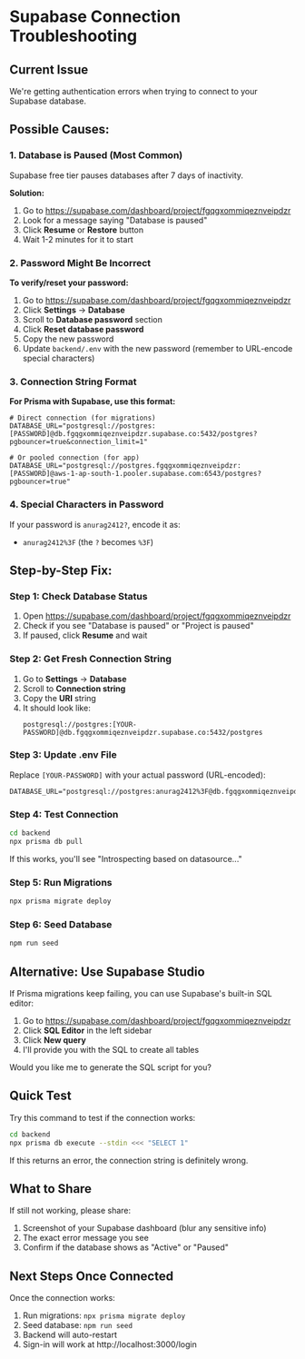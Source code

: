 # Supabase Connection Troubleshooting

## Current Issue

We're getting authentication errors when trying to connect to your Supabase database.

## Possible Causes:

### 1. Database is Paused (Most Common)
Supabase free tier pauses databases after 7 days of inactivity.

**Solution:**
1. Go to https://supabase.com/dashboard/project/fgqgxommiqeznveipdzr
2. Look for a message saying "Database is paused"
3. Click **Resume** or **Restore** button
4. Wait 1-2 minutes for it to start

### 2. Password Might Be Incorrect

**To verify/reset your password:**
1. Go to https://supabase.com/dashboard/project/fgqgxommiqeznveipdzr
2. Click **Settings** → **Database**
3. Scroll to **Database password** section
4. Click **Reset database password**
5. Copy the new password
6. Update `backend/.env` with the new password (remember to URL-encode special characters)

### 3. Connection String Format

**For Prisma with Supabase, use this format:**

```env
# Direct connection (for migrations)
DATABASE_URL="postgresql://postgres:[PASSWORD]@db.fgqgxommiqeznveipdzr.supabase.co:5432/postgres?pgbouncer=true&connection_limit=1"

# Or pooled connection (for app)
DATABASE_URL="postgresql://postgres.fgqgxommiqeznveipdzr:[PASSWORD]@aws-1-ap-south-1.pooler.supabase.com:6543/postgres?pgbouncer=true"
```

### 4. Special Characters in Password

If your password is `anurag2412?`, encode it as:
- `anurag2412%3F` (the `?` becomes `%3F`)

## Step-by-Step Fix:

### Step 1: Check Database Status
1. Open https://supabase.com/dashboard/project/fgqgxommiqeznveipdzr
2. Check if you see "Database is paused" or "Project is paused"
3. If paused, click **Resume** and wait

### Step 2: Get Fresh Connection String
1. Go to **Settings** → **Database**
2. Scroll to **Connection string**
3. Copy the **URI** string
4. It should look like:
   ```
   postgresql://postgres:[YOUR-PASSWORD]@db.fgqgxommiqeznveipdzr.supabase.co:5432/postgres
   ```

### Step 3: Update .env File

Replace `[YOUR-PASSWORD]` with your actual password (URL-encoded):

```env
DATABASE_URL="postgresql://postgres:anurag2412%3F@db.fgqgxommiqeznveipdzr.supabase.co:5432/postgres"
```

### Step 4: Test Connection

```bash
cd backend
npx prisma db pull
```

If this works, you'll see "Introspecting based on datasource..."

### Step 5: Run Migrations

```bash
npx prisma migrate deploy
```

### Step 6: Seed Database

```bash
npm run seed
```

## Alternative: Use Supabase Studio

If Prisma migrations keep failing, you can use Supabase's built-in SQL editor:

1. Go to https://supabase.com/dashboard/project/fgqgxommiqeznveipdzr
2. Click **SQL Editor** in the left sidebar
3. Click **New query**
4. I'll provide you with the SQL to create all tables

Would you like me to generate the SQL script for you?

## Quick Test

Try this command to test if the connection works:

```bash
cd backend
npx prisma db execute --stdin <<< "SELECT 1"
```

If this returns an error, the connection string is definitely wrong.

## What to Share

If still not working, please share:
1. Screenshot of your Supabase dashboard (blur any sensitive info)
2. The exact error message you see
3. Confirm if the database shows as "Active" or "Paused"

## Next Steps Once Connected

Once the connection works:
1. Run migrations: `npx prisma migrate deploy`
2. Seed database: `npm run seed`
3. Backend will auto-restart
4. Sign-in will work at http://localhost:3000/login
